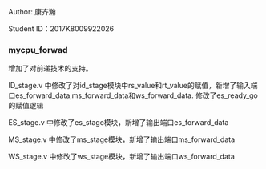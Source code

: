 Author:  康齐瀚

Student ID：2017K8009922026

### mycpu_forwad

增加了对前递技术的支持。

ID_stage.v 中修改了对id_stage模块中rs_value和rt_value的赋值，新增了输入端口es_forward_data,ms_forward_data和ws_forward_data. 修改了es_ready_go的赋值逻辑

ES_stage.v 中修改了es_stage模块，新增了输出端口es_forward_data

MS_stage.v 中修改了ms_stage模块，新增了输出端口ms_forward_data

WS_stage.v 中修改了ws_stage模块，新增了输出端口ws_forward_data